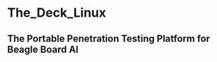 # **The_Deck_Linux**

## The Portable Penetration Testing Platform for Beagle Board AI

                                                 
                                                                                                                                    
                                                                                                                                                                                                             
                                                                                                                                    
                                                                                                                                    
